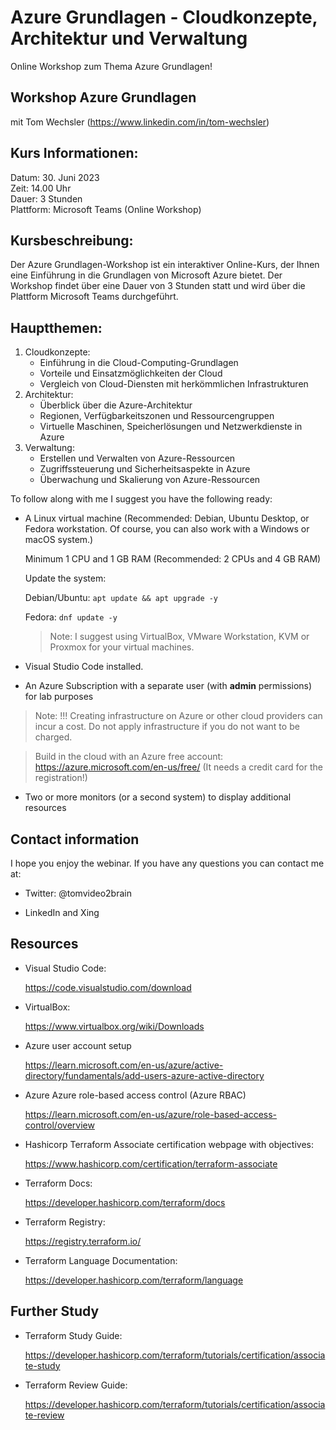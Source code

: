 # Azure Grundlagen - Cloudkonzepte, Architektur und Verwaltung
Online Workshop zum Thema Azure Grundlagen!

## Workshop Azure Grundlagen
mit Tom Wechsler (https://www.linkedin.com/in/tom-wechsler)


## Kurs Informationen:
Datum: 30. Juni 2023  
Zeit: 14.00 Uhr  
Dauer: 3 Stunden  
Plattform: Microsoft Teams (Online Workshop)

## Kursbeschreibung:
Der Azure Grundlagen-Workshop ist ein interaktiver Online-Kurs, der Ihnen eine Einführung in die Grundlagen von Microsoft Azure bietet. 
Der Workshop findet über eine Dauer von 3 Stunden statt und wird über die Plattform Microsoft Teams durchgeführt.

## Hauptthemen:
1. Cloudkonzepte:
   - Einführung in die Cloud-Computing-Grundlagen
   - Vorteile und Einsatzmöglichkeiten der Cloud
   - Vergleich von Cloud-Diensten mit herkömmlichen Infrastrukturen
2. Architektur:
   - Überblick über die Azure-Architektur
   - Regionen, Verfügbarkeitszonen und Ressourcengruppen
   - Virtuelle Maschinen, Speicherlösungen und Netzwerkdienste in Azure
3. Verwaltung:
   - Erstellen und Verwalten von Azure-Ressourcen
   - Zugriffssteuerung und Sicherheitsaspekte in Azure
   - Überwachung und Skalierung von Azure-Ressourcen



To follow along with me I suggest you have the following ready:

- A Linux virtual machine (Recommended: Debian, Ubuntu Desktop, or Fedora workstation. Of course, you can also work with a Windows or macOS system.) 

  Minimum 1 CPU and 1 GB RAM (Recommended: 2 CPUs and 4 GB RAM)

  Update the system: 

    Debian/Ubuntu: `apt update && apt upgrade -y`

    Fedora: `dnf update -y`

  > Note: I suggest using VirtualBox, VMware Workstation, KVM or Proxmox for your virtual machines. 

- Visual Studio Code installed.

- An Azure Subscription with a separate user (with **admin** permissions) for lab purposes

> Note: !!! Creating infrastructure on Azure or other cloud providers can incur a cost. Do not apply infrastructure if you do not want to be charged. 

> Build in the cloud with an Azure free account: https://azure.microsoft.com/en-us/free/ (It needs a credit card for the registration!)

- Two or more monitors (or a second system) to display additional resources


## Contact information
I hope you enjoy the webinar. If you have any questions you can contact me at:

- Twitter: @tomvideo2brain

- LinkedIn and Xing


## Resources
- Visual Studio Code:

  https://code.visualstudio.com/download

- VirtualBox:

  https://www.virtualbox.org/wiki/Downloads

- Azure user account setup

  https://learn.microsoft.com/en-us/azure/active-directory/fundamentals/add-users-azure-active-directory 

- Azure Azure role-based access control (Azure RBAC)

  https://learn.microsoft.com/en-us/azure/role-based-access-control/overview 

- Hashicorp Terraform Associate certification webpage with objectives:

  https://www.hashicorp.com/certification/terraform-associate

- Terraform Docs: 
  
  https://developer.hashicorp.com/terraform/docs

- Terraform Registry: 
  
  https://registry.terraform.io/

- Terraform Language Documentation: 
  
  https://developer.hashicorp.com/terraform/language


## Further Study
- Terraform Study Guide:

  https://developer.hashicorp.com/terraform/tutorials/certification/associate-study

- Terraform Review Guide:
  
  https://developer.hashicorp.com/terraform/tutorials/certification/associate-review
